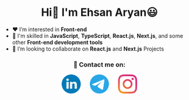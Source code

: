 <h1 align="center">Hi👋 I'm Ehsan Aryan😃</h1>

- ❤️ I’m interested in **Front-end**
- 💼 I'm skilled in **JavaScript**, **TypeScript**, **React.js**, **Next.js**, and some other **Front-end development tools**
- 👯 I’m looking to collaborate on **React.js** and **Next.js** Projects

<h3 align="center">💬 Contact me on:</h3>
<div align="center">
<a href="https://www.linkedin.com/in/ehsan-aryan-b32183223"><img width="50px" height="50px" alt="My LiknedIn!" src="./assets/linkedin-icon.png"/></a> &nbsp;&nbsp;&nbsp;&nbsp;
<a href="https://t.me/itsehsan"><img width="50px" height="50px" alt="My Telegram!" src="./assets/telegram-icon.png"/></a> &nbsp;&nbsp;&nbsp;&nbsp;
<a href="https://instagram.com/itsehs4n"><img width="50px" height="50px" alt="My Instagram!" src="./assets/instagram-icon.png"/></a>
</div>
